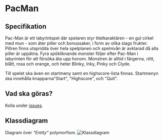# PacMan
## Specifikation
Pac-Man är ett labyrintspel där spelaren styr titelkaraktären - en gul cirkel med mun - som äter piller och bonussaker, i form av olika slags frukter. 
Pillren finns utspridda över hela spelplanen och spelnivån är avklarad då alla piller är uppätna. Fyra spökliknande monster följer efter Pac-Man i labyrinten för att försöka äta upp honom. Monstren är alltid i färgerna, rött, blått, rosa och orange, och heter Blinky, Inky, Pinky och Clyde.

Till spelet ska även en startmeny samt en highscore-lista finnas. Startmenyn ska innehålla knapparna"Start", "Highscore", och "Quit".

## Vad ska göras?
Kolla under [issues](https://github.com/TEINF12A/PacMan/issues).

## Klassdiagram
Diagram över *"Entity"* polymorfism.
![Klassdiagram](https://raw.githubusercontent.com/TEINF12A/PacMan/master/entity-uml-polymorphism.png) 

